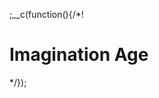
;__c(function(){/*!

# Imagination Age

<!--

Imagination Age

https://en.wikipedia.org/wiki/Imagination_age

..

Some argue it has already started. They state that imagination is the most valued skilled in our modern society.

..

The imagination age is a theoretical period beyond the information age where creativity and imagination will become the primary creators of economic value. This contrasts with the information age where analysis and thinking were the main activities.[1][2] The concept holds that technologies like virtual reality, user created content and YouTube will change the way humans interact with each other and how they create economic and social structures. A key concept is that the rise of the immersive virtual reality, the cyberspace or the metaverse will raise the value of imagination work of designers, artists, video makers and actors over rational thinking as a foundation of culture and economics.

..

https://www.linkedin.com/pulse/origin-imagination-age-rita-j-king
http://www.xconomy.com/detroit-ann-arbor/2015/12/30/in-2016-will-we-finally-enter-the-age-of-imagination/
https://www.forbes.com/sites/drewhansen/2012/08/06/imagination-future-economy/#69d06f1b56dc
http://www.oss.net/dynamaster/file_archive/040320/4a32a59dcdc168eced6517b5e6041cda/OSS1993-01-21.pdf
https://mitpress.mit.edu/books/what-algorithms-want
http://www.huffingtonpost.com/jean-oelwang/we-live-in-an-age-of-entr_b_5070388.html
https://www.quora.com/Are-we-moving-towards-the-imagination-age
https://www.amazon.com/Boss-Dead-Leadership-Breakthroughs-Imagination/dp/0759615764

---

https://www.linkedin.com/pulse/origin-imagination-age-rita-j-king

Imagination sounds fluffy ..
consummate creative generalist

Steve Hardy, author of  the Creative Generalist blog, says that ideas “need space to run around and occasionally bump into strangers.” He describes the following five behaviors of creative generalists:

Wander and wonder
Synthesize and summarize
Link and leap
Mix and match
Experience and empathize

---

https://www.forbes.com/sites/drewhansen/2012/08/06/imagination-future-economy/#69d06f1b56dc

Rita J. King is the EVP of Business Development at Science House, where she works with clients to shape the new global culture and economy -- whether by brainstorming and implementing ideas or creating memorable, one-of-kind event experiences for customers, employees, or the public. She's also a Senior Fellow of Social Networking and Immersive Technologies at the Center of the Study of the Presidency and Congress and Futurist at NASA Langley's think tank, the National Institute of Aerospace.

Science House is the brainchild of entrepreneur and investor, James Jorasch. Its foundation currently operates in over 20 countries, sparking kids’ imaginations for science, and its investment arm has backed a number of science, math, and tech-driven startups, including Quartzy, which spent last summer at Y Combinator in Silicon Valley.

In this interview, Rita explains the need to design machines that preserve our humanity and suggests ways to prepare for the Imagination Age, a major economic shift that's already underway. Shes strikes me as the consummate creative generalist.

We've talked about the similarities between entrepreneurs and artists. But what about scientists -- what can art and science learn from each other?

Andy Warhol said that being good in business is the most fascinating kind of art.

It isn’t enough for an entrepreneur who wants to play a role in shaping the future to just be an artist. It is necessary to be truly avant-garde. Artists and scientists have long been on a quest to understand reality in many dimensions. Knowledge is getting more complex.

Along with boundless curiosity, scientists and artists share another common bond: being attacked by their peers for successfully reaching the public imagination. Carl Sagan was criticized by some for trying to popularize science. Why did he waste time on television when the lab requires rigorous focus? In the art world, artists who sell their work are often accused of “selling out.”

This kind of professional jealousy is often cloaked as concern, which implies that practitioners should toil in obscurity or that the public should be able to divine what’s happening without any approachable information being shared. As Sagan pointed out, taxpayers foot the bill for a lot of the scientific research being conducted in the US, so getting the public excited about science is in the best interest of the field.

What do you mean when you say that the world is entering the Imagination Age?

The Imagination Age is a way to define the period in which we currently live, between the fading Industrial Era and the coming Intelligence Era, in which machines will be smarter than people.

In the Imagination Age, we can collectively imagine and create the future we want to inhabit before we lose that chance. This isn't just about generating utopian visions to make ourselves feel better about the challenges we face. We can rapidly prototype and test ideas to alter our systems and lives.

The central question of the Imagination Age is: What does it mean to be human? This question is not easy to answer, but if we're going to guide our own evolution and preserve some aspect of our humanity in the machines we will create, we have to try. Currently, we view technology as separate from us. Soon enough we will be integrated in ways we can barely imagine now.

Intelligence is an emerging characteristic of the infinite cosmos. There's no such thing as artificial intelligence, just an increase in our knowledge and ability to use it. In the Imagination Age, we can start to understand what this really means.

So why is so much of today’s innovation unimaginative?

It’s easy for investors to understand businesses that simply copy aspects of Facebook, Pinterest, or Groupon. It’s much more difficult to understand new ideas or complex scientific concepts and creatively envision ways such intellectual property can be turned into a viable business, perhaps in a completely unexpected industry. Maybe a special nano-material intended for use in a spacecraft also has a medical purpose, for example.

The ability to take a creative idea all the way through from your brain to the market successfully is a very complex process. You have to have a plan, investors, a team and ultimately the ability to develop, connect with and deliver to a customer base. It’s easier to copy an established path than to create a new one. That’s true for entrepreneurs and investors alike.

How is our education system failing to prepare students for this shift?

For a couple of years before we came to Science House, Joshua Fouts and I worked on a project called Imagination: Creating the Future of Education and Work. We learned that while the system remains focused on Industrial Era requirements, there are a lot of educators out there who realize that the system isn’t transforming quickly enough. They are doing what they can to help students prepare for the reality of a collaborative future.

People born with the ability to interact and collaborate will not revert back to being locked in their own heads, tested on an individual basis. Look at the Large Hadron Collider at CERN. Thousands of scientists from over 100 countries collaborated on the experiment to verify the Higgs boson.

The classroom is no longer four walls and a ceiling occupied by a tiny sliver of the population. It is the beginning of a cosmically interconnected journey toward the future.

What skills are needed most to thrive in the Imagination Age?

Balance between the individual and the group is necessary for meaningful collaboration. Creative problem solvers and people who can code or generate insight from data sets will be in high demand. Risk taking is required, as is pursuing curiosity. Discipline and fun should go hand in hand. Resilience is a necessity for navigating rapid transformation, as is personal reinvention. The ability to improvise is helpful in all situations.

People with vision who can connect with other cultures on a deep level are needed in the Imagination Age, as are those who can do a lot with a little and communicate their ideas with clarity and passion. Mostly, the shape of the future is reliant on the ability to think ahead. In the Imagination Age, we are attempting to create the future we can imagine.

Some say the future is already predetermined, as a result of our short-sightedness, with water full of toxic waste and maybe even combative robots who see humans as a scourge on the tiny blue planet that we share. That’s one possible future vision, but it’s not the one I see in my imagination. It is possible that with our best, most focused efforts, we might end up collaboratively creating something even more spectacular than what we can envision.

-->

[//]: # (@~|words/more/img-age|~@)

*/});
